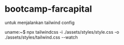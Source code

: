 # bootcamp-farcapital

untuk menjalankan tailwind config 

uname:~$ npx tailwindcss -i ./assets/styles/style.css -o ./assets/styles/tailwind.css --watch

